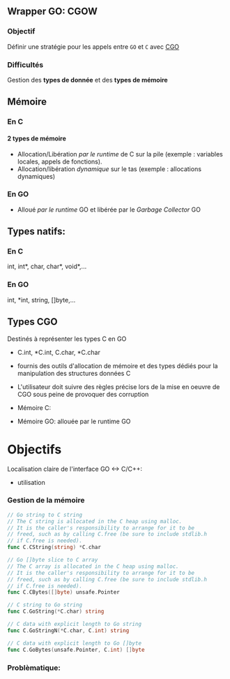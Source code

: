 Wrapper GO: CGOW
---
### Objectif
Définir une stratégie pour les appels entre `GO` et `C` avec [CGO](https://golang.org/cmd/cgo/)
 

### Difficultés
Gestion des **types de donnée** et des **types de mémoire**


## Mémoire
### En C
#### 2 types de mémoire
 * Allocation/Libération *par le runtime* de C sur la pile (exemple : variables locales, appels de fonctions). 
 * Allocation/libération *dynamique* sur le tas (exemple : allocations dynamiques)
 
### En GO
 * Alloué *par le runtime* GO et libérée par le *Garbage Collector* GO


## Types natifs:
### En C
 int, int*, char, char*, void*,...
### En GO
 int, *int, string, []byte,... 


## Types CGO
Destinés à représenter les types C en GO
 * C.int, *C.int, C.char, *C.char
 
 * fournis des outils d'allocation de mémoire et des types dédiés pour la manipulation des structures données C
 * L'utilisateur doit suivre des règles précise lors de la mise en oeuvre de CGO sous peine de provoquer des corruption
 
 * Mémoire C:
 * Mémoire GO: allouée par le runtime GO
# Objectifs
Localisation claire de l'interface GO <-> C/C++:
 * utilisation 
### Gestion de la mémoire

```go
// Go string to C string
// The C string is allocated in the C heap using malloc.
// It is the caller's responsibility to arrange for it to be
// freed, such as by calling C.free (be sure to include stdlib.h
// if C.free is needed).
func C.CString(string) *C.char

// Go []byte slice to C array
// The C array is allocated in the C heap using malloc.
// It is the caller's responsibility to arrange for it to be
// freed, such as by calling C.free (be sure to include stdlib.h
// if C.free is needed).
func C.CBytes([]byte) unsafe.Pointer

// C string to Go string
func C.GoString(*C.char) string

// C data with explicit length to Go string
func C.GoStringN(*C.char, C.int) string

// C data with explicit length to Go []byte
func C.GoBytes(unsafe.Pointer, C.int) []byte
```

### Problèmatique:

